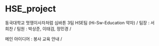 # HSE_project
동국대학교 멋쟁이사자처럼 심바톤 3팀 HSE팀 (Hi-Sw-Education 약자) / 팀장 : 서희찬 / 팀원 : 박상준, 이태검, 정민경 /

메인 아이디어 : 봉사 교육 안내 /

